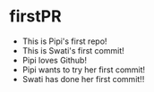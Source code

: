 # firstPR

- This is Pipi's first repo!
- This is Swati's first commit!
- Pipi loves Github!
- Pipi wants to try her first commit!
- Swati has done her first commit!!
